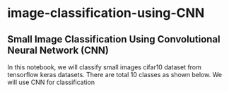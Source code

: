 # image-classification-using-CNN

## Small Image Classification Using Convolutional Neural Network (CNN) 

In this notebook, we will classify small images cifar10 dataset from tensorflow keras datasets. There are total 10 classes as shown below. We will use CNN for classification
